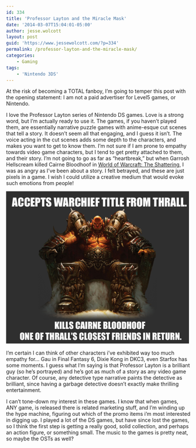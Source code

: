 ```yaml
---
id: 334
title: 'Professor Layton and the Miracle Mask'
date: '2014-03-07T15:04:01-05:00'
author: jesse.wolcott
layout: post
guid: 'https://www.jessewolcott.com/?p=334'
permalink: /professor-layton-and-the-miracle-mask/
categories:
    - Gaming
tags:
    - 'Nintendo 3DS'
---
```


At the risk of becoming a TOTAL fanboy, I’m going to temper this post with the opening statement: I am not a paid advertiser for Level5 games, or Nintendo.

I love the Professor Layton series of Nintendo DS games. Love is a strong word, but I’m actually ready to use it. The games, if you haven’t played them, are essentially narrative puzzle games with anime-esque cut scenes that tell a story. It doesn’t seem all that engaging, and I guess it isn’t. The voice acting in the cut scenes adds some depth to the characters, and makes you want to get to know them. I’m not sure if I am prone to empathy towards video game characters, but I tend to get pretty attached to them, and their story. I’m not going to go as far as “heartbreak,” but when Garrosh Hellscream killed Cairne Bloodhoof in [World of Warcraft: The Shattering](http://www.amazon.com/World-Warcraft-Shattering-Prelude-Cataclysm-ebook/dp/B003L785VK), I was as angry as I’ve been about a story. I felt betrayed, and these are just pixels in a game. I wish I could utilize a creative medium that would evoke such emotions from people!

![NewImage](/assets/img/2014/03/NewImage.png "NewImage.png")

I’m certain I can think of other characters i’ve exhibited way too much empathy for… Gau in Final Fantasy 6, Dixie Kong in DKC3, even Starfox has some moments. I guess what I’m saying is that Professor Layton is a brilliant guy (so he’s portrayed) and he’s got as much of a story as any video game character. Of course, any detective type narrative paints the detective as brilliant, since having a garbage detective doesn’t exactly make thrilling entertainment.

I can’t tone-down my interest in these games. I know that when games, ANY game, is released there is related marketing stuff, and I’m winding up the hype machine, figuring out which of the promo items i’m most interested in digging up. I played a lot of the DS games, but have since lost the games, so I think the first step is getting a really good, solid collection, and perhaps an action figure, or something small. The music to the games is pretty neat, so maybe the OSTs as well?